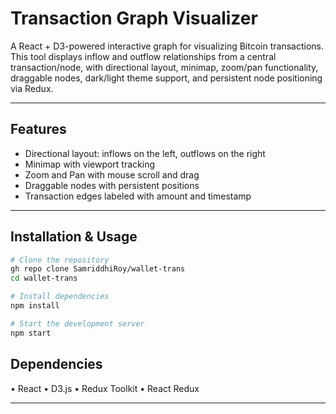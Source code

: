 #  Transaction Graph Visualizer

A React + D3-powered interactive graph for visualizing Bitcoin transactions. This tool displays inflow and outflow relationships from a central transaction/node, with directional layout, minimap, zoom/pan functionality, draggable nodes, dark/light theme support, and persistent node positioning via Redux.

---

##  Features

-  Directional layout: inflows on the left, outflows on the right
-  Minimap with viewport tracking
-  Zoom and Pan with mouse scroll and drag
-  Draggable nodes with persistent positions
-  Transaction edges labeled with amount and timestamp


---
##  Installation & Usage

```bash
# Clone the repository
gh repo clone SamriddhiRoy/wallet-trans
cd wallet-trans

# Install dependencies
npm install

# Start the development server
npm start
```

##  Dependencies
 • React
 • D3.js
 • Redux Toolkit
 • React Redux

 ---
